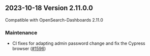 ## 2023-10-18 Version 2.11.0.0

Compatible with OpenSearch-Dashboards 2.11.0

### Maintenance
* CI fixes for adapting admin password change and fix the Cypress browser ([#1596](https://github.com/opensearch-project/security-dashboards-plugin/pull/1596))